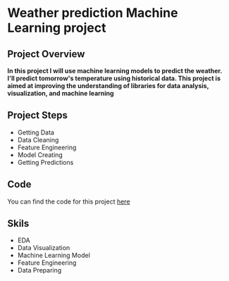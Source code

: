 # Weather prediction Machine Learning project

## Project Overview

**In this project I will use machine learning models to predict the weather. I'll predict tomorrow's temperature using historical data. This project is aimed at improving the understanding of libraries for data analysis, visualization, and machine learning**

## Project Steps

- Getting Data
- Data Cleaning
- Feature Engineering
- Model Creating
- Getting Predictions

## Code

You can find the code for this project [here](https://github.com/densivanov/data_analytics_projects/blob/main/weather_pred_project/weather_predictions.ipynb)

## Skils 

- EDA
- Data Visualization
- Machine Learning Model
- Feature Engineering
- Data Preparing
